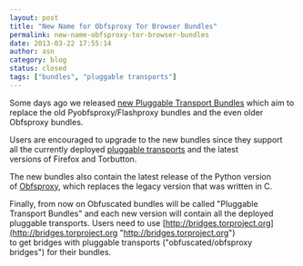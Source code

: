 ```yaml
---
layout: post
title: "New Name for Obfsproxy Tor Browser Bundles"
permalink: new-name-obfsproxy-tor-browser-bundles
date: 2013-03-22 17:55:14
author: asn
category: blog
status: closed
tags: ["bundles", "pluggable transports"]
---
```


Some days ago we released [new Pluggable Transport Bundles](https://blog.torproject.org/blog/new-pluggable-transports-bundles-02411-alpha-flashproxy-obfsproxy) which aim to  
 replace the old Pyobfsproxy/Flashproxy bundles and the even older  
 Obfsproxy bundles.

Users are encouraged to upgrade to the new bundles since they support  
 all the currently deployed [pluggable transports](https://www.torproject.org/docs/pluggable-transports.html.en) and the latest  
 versions of Firefox and Torbutton.

The new bundles also contain the latest release of the Python version  
 of [Obfsproxy](https://www.torproject.org/projects/obfsproxy.html.en), which replaces the legacy version that was written in C.

Finally, from now on Obfuscated bundles will be called "Pluggable  
 Transport Bundles" and each new version will contain all the deployed  
 pluggable transports. Users need to use [http://bridges.torproject.org](http://bridges.torproject.org "http://bridges.torproject.org")  
 to get bridges with pluggable transports ("obfuscated/obfsproxy  
 bridges") for their bundles.
